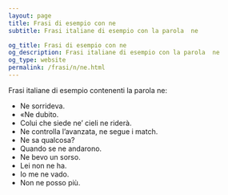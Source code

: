 ```yaml
---
layout: page
title: Frasi di esempio con ne 
subtitle: Frasi italiane di esempio con la parola  ne

og_title: Frasi di esempio con ne 
og_description: Frasi italiane di esempio con la parola  ne
og_type: website
permalink: /frasi/n/ne.html
---
```


Frasi italiane di esempio contenenti la parola ne:


- Ne sorrideva.
- «Ne dubito.
- Colui che siede ne’ cieli ne riderà.
- Ne controlla l’avanzata, ne segue i match.
- Ne sa qualcosa?
- Quando se ne andarono.
- Ne bevo un sorso.
- Lei non ne ha.
- Io me ne vado.
- Non ne posso più.
